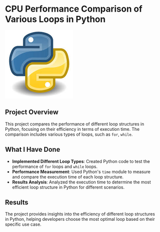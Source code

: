 # CPU Performance Comparison of Various Loops in Python

![Python Logo](./Images/python.jpeg)
## Project Overview
This project compares the performance of different loop structures in Python, focusing on their efficiency in terms of execution time. The comparison includes various types of loops, such as `for`, `while`.

## What I Have Done
- **Implemented Different Loop Types**: Created Python code to test the performance of `for` loops and `while` loops.
- **Performance Measurement**: Used Python's `time` module to measure and compare the execution time of each loop structure.
- **Results Analysis**: Analyzed the execution time to determine the most efficient loop structure in Python for different scenarios.

## Results
The project provides insights into the efficiency of different loop structures in Python, helping developers choose the most optimal loop based on their specific use case.
